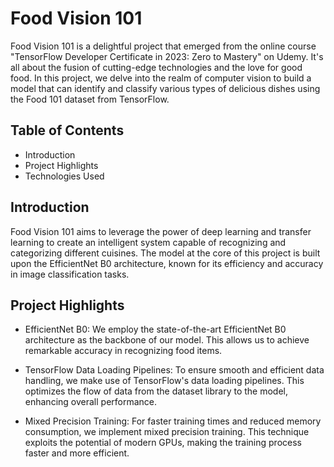 
# Food Vision 101


Food Vision 101 is a delightful project that emerged from the online course "TensorFlow Developer Certificate in 2023: Zero to Mastery" on Udemy. It's all about the fusion of cutting-edge technologies and the love for good food. In this project, we delve into the realm of computer vision to build a model that can identify and classify various types of delicious dishes using the Food 101 dataset from TensorFlow.

## Table of Contents
- Introduction
- Project Highlights
- Technologies Used

## Introduction
Food Vision 101 aims to leverage the power of deep learning and transfer learning to create an intelligent system capable of recognizing and categorizing different cuisines. The model at the core of this project is built upon the EfficientNet B0 architecture, known for its efficiency and accuracy in image classification tasks.

## Project Highlights
- EfficientNet B0: We employ the state-of-the-art EfficientNet B0 architecture as the backbone of our model. This allows us to achieve remarkable accuracy in recognizing food items.

- TensorFlow Data Loading Pipelines: To ensure smooth and efficient data handling, we make use of TensorFlow's data loading pipelines. This optimizes the flow of data from the dataset library to the model, enhancing overall performance.

- Mixed Precision Training: For faster training times and reduced memory consumption, we implement mixed precision training. This technique exploits the potential of modern GPUs, making the training process faster and more efficient.
